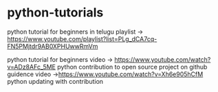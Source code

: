 # python-tutorials

python tutorial for beginners in telugu playlist -> https://www.youtube.com/playlist?list=PLg_dCA7cq-FN5PMjtdr9AB0XPHUwwRmVm

python tutorial for beginners video -> https://www.youtube.com/watch?v=ADz8AFc_5ME
python contribution to open source project on github guidence video ->https://www.youtube.com/watch?v=Xh6e905hCfM
python updating with contribution
